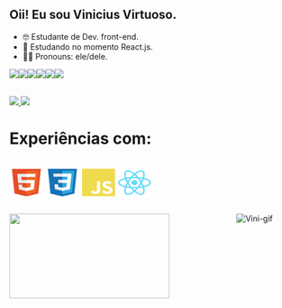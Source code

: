 ## Oii! Eu sou Vinicius Virtuoso.


- 🤓 Estudante de Dev. front-end.
- 🌱 Estudando no momento React.js.
- 🧑🏾 Pronouns: ele/dele.



<div style="display: flex">
      <a href="https://www.facebook.com/vinicius.eduardo.121398">
        <img height="25em" src="https://img.shields.io/badge/Facebook-1877F2?style=for-the-badge&logo=facebook&logoColor=white"/>
      </a>
      <a href="https://www.instagram.com/vini.e.v">
        <img height="25em" src="https://img.shields.io/badge/Instagram-E4405F?style=for-the-badge&logo=instagram&logoColor=white"/>
      </a>
      <a href="https://www.linkedin.com/in/vinicius-virtuoso-110107196">
        <img height="25em" src="https://img.shields.io/badge/LinkedIn-0077B5?style=for-the-badge&logo=linkedin&logoColor=white"/>
      </a>
      <a href="https://discord.gg/dYW5MdR6EY">
        <img height="25em" src="https://img.shields.io/badge/Discord-7289DA?style=for-the-badge&logo=discord&logoColor=white"/>
      </a>
      <a href="https://api.whatsapp.com/send?l=pt&amp;phone=55048996596430">
        <img height="25em" src="https://img.shields.io/badge/WhatsApp-25D366?style=for-the-badge&logo=whatsapp&logoColor=white"/>
      </a>
      <a href="viniciusvirtuoso1902@gmail.com">
        <img height="25em" src="https://img.shields.io/badge/Gmail-D14836?style=for-the-badge&logo=gmail&logoColor=white"/>
      </a>
</div>

 ##



    

<div>
  <a href="https://github.com/viniciusviruoso">
  <img height="150em" src="https://github-readme-stats.vercel.app/api?username=viniciusviruoso&show_icons=true&theme=shades-of-purple&include_all_commits=true&count_private=true"/>
  <img height="150em" src="https://github-readme-stats.vercel.app/api/top-langs/?username=viniciusviruoso&layout=compact&langs_count=7&theme=shades-of-purple"/>
    </a>
</div>
 
 # Experiências com:
 <div style="display: inline_block"><br>
  <img align="center" alt="Vini-HTML" height="50" width="60" src="https://raw.githubusercontent.com/devicons/devicon/master/icons/html5/html5-original.svg">
  <img align="center" alt="Vini-CSS" height="50" width="60" src="https://raw.githubusercontent.com/devicons/devicon/master/icons/css3/css3-original.svg">
  <img align="center" alt="Vini-Js" height="50" width="60" src="https://raw.githubusercontent.com/devicons/devicon/master/icons/javascript/javascript-plain.svg">
  <img align="center" alt="Vini-React" height="50" width="60" src="https://raw.githubusercontent.com/devicons/devicon/master/icons/react/react-original.svg">
</div>



 ##
 
<div style="display: inline_block">
   <img height="150" width="75%" src="https://github.com/viniciusviruoso/viniciusviruoso/blob/output/github-contribution-grid-snake.svg">
   <img align="right" alt="Vini-gif" height="150" width="20%" src="https://i1.wp.com/emersonbarros.com.br/wp-content/uploads/2014/10/alq12bg_460sa_v1.gif">
</div>

 ##


<!--     - Instagram: https://www.instagram.com/vini.e.v    ,
    - WhatsApp: +55 (48) 9 8837-8970  ,
    - Facebook: https://www.facebook.com/vinicius.eduardo.121398 , -->

<!---
ViniciusViruoso/ViniciusViruoso is a ✨ special ✨ repository because its `README.md` (this file) appears on your GitHub profile.
You can click the Preview link to take a look at your changes.
--->
